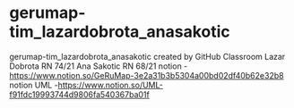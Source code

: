 # gerumap-tim_lazardobrota_anasakotic
gerumap-tim_lazardobrota_anasakotic created by GitHub Classroom
Lazar Dobrota RN 74/21
Ana Sakotic RN 68/21
notion - https://www.notion.so/GeRuMap-3e2a31b3b5304a00bd02df40b62e32b8
notion UML -https://www.notion.so/UML-f91fdc19993744d9806fa540367ba01f
